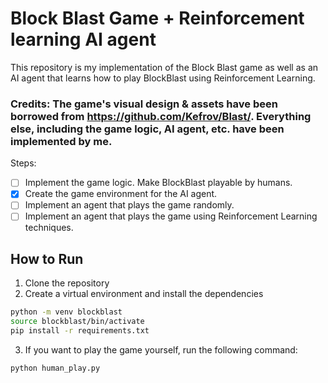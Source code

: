 # Block Blast Game + Reinforcement learning AI agent
This repository is my implementation of the Block Blast game as well as an AI agent that learns how to play BlockBlast using Reinforcement Learning.

### Credits: The game's visual design & assets have been borrowed from https://github.com/Kefrov/Blast/. Everything else, including the game logic, AI agent, etc. have been implemented by me.

Steps:
- [ ] Implement the game logic. Make BlockBlast playable by humans.
- [x] Create the game environment for the AI agent.
- [ ] Implement an agent that plays the game randomly.
- [ ] Implement an agent that plays the game using Reinforcement Learning techniques.

## How to Run

1. Clone the repository
2. Create a virtual environment and install the dependencies
```bash 
python -m venv blockblast
source blockblast/bin/activate
pip install -r requirements.txt
```
3. If you want to play the game yourself, run the following command:
```bash
python human_play.py
```
